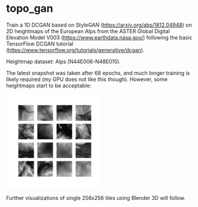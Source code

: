 # topo_gan
Train a 1D DCGAN based on StyleGAN (https://arxiv.org/abs/1812.04948) on 2D heightmaps of the European Alps from the ASTER Global Digital Elevation Model V003 (https://www.earthdata.nasa.gov/) following the basic TensorFlow DCGAN tutorial (https://www.tensorflow.org/tutorials/generative/dcgan).

Heightmap dataset: Alps (N44E006-N48E015).

The latest snapshot was taken after 68 epochs, and much longer training is likely required (my GPU does not like this though). However, some heightmaps start to be acceptable:

<img src="last_training_output.png" width="256"/>

Further visualizations of single 256x256 tiles using Blender 3D will follow.

